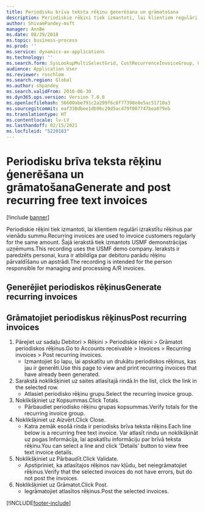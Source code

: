```yaml
---
title: Periodisku brīva teksta rēķinu ģenerēšana un grāmatošana
description: Periodiskie rēķini tiek izmantoti, lai klientiem regulāri izrakstītu rēķinus par vienādu summu.
author: ShivamPandey-msft
manager: AnnBe
ms.date: 08/29/2018
ms.topic: business-process
ms.prod: ''
ms.service: dynamics-ax-applications
ms.technology: ''
ms.search.form: SysLookupMultiSelectGrid, CustRecurrenceInvoiceGroup, CustFreeInvoice, CustRecurrenceInvoiceTotals
audience: Application User
ms.reviewer: roschlom
ms.search.region: Global
ms.author: shpandey
ms.search.validFrom: 2016-06-30
ms.dyn365.ops.version: Version 7.0.0
ms.openlocfilehash: 56600abe791c2a299f6c8f77398e0e5ac51710a3
ms.sourcegitcommit: eaf330dbee1db96c20d5ac479f007747bea079eb
ms.translationtype: HT
ms.contentlocale: lv-LV
ms.lasthandoff: 02/15/2021
ms.locfileid: "5220183"
---
```

# <a name="generate-and-post-recurring-free-text-invoices"></a><span data-ttu-id="c84f1-103">Periodisku brīva teksta rēķinu ģenerēšana un grāmatošana</span><span class="sxs-lookup"><span data-stu-id="c84f1-103">Generate and post recurring free text invoices</span></span>

[!include [banner](../../includes/banner.md)]

<span data-ttu-id="c84f1-104">Periodiskie rēķini tiek izmantoti, lai klientiem regulāri izrakstītu rēķinus par vienādu summu.</span><span class="sxs-lookup"><span data-stu-id="c84f1-104">Recurring invoices are used to invoice customers regularly for the same amount.</span></span> <span data-ttu-id="c84f1-105">Šajā ierakstā tiek izmantots USMF demonstrācijas uzņēmums.</span><span class="sxs-lookup"><span data-stu-id="c84f1-105">This recording uses the USMF demo company.</span></span> <span data-ttu-id="c84f1-106">Ieraksts ir paredzēts personai, kura ir atbildīga par debitoru parādu rēķinu pārvaldīšanu un apstrādi.</span><span class="sxs-lookup"><span data-stu-id="c84f1-106">The recording is intended for the person responsible for managing and processing A/R invoices.</span></span>


## <a name="generate-recurring-invoices"></a><span data-ttu-id="c84f1-107">Ģenerējiet periodiskos rēķinus</span><span class="sxs-lookup"><span data-stu-id="c84f1-107">Generate recurring invoices</span></span>

## <a name="post-recurring-invoices"></a><span data-ttu-id="c84f1-108">Grāmatojiet periodiskus rēķinus</span><span class="sxs-lookup"><span data-stu-id="c84f1-108">Post recurring invoices</span></span>
1. <span data-ttu-id="c84f1-109">Pārejiet uz sadaļu Debitori > Rēķini > Periodiskie rēķini > Grāmatot periodiskos rēķinus.</span><span class="sxs-lookup"><span data-stu-id="c84f1-109">Go to Accounts receivable > Invoices > Recurring invoices > Post recurring invoices.</span></span>
    * <span data-ttu-id="c84f1-110">Izmantojiet šo lapu, lai apskatītu un drukātu periodiskos rēķinus, kas jau ir ģenerēti.</span><span class="sxs-lookup"><span data-stu-id="c84f1-110">Use this page to view and print recurring invoices that have already been generated.</span></span>  
2. <span data-ttu-id="c84f1-111">Sarakstā noklikšķiniet uz saites atlasītajā rindā.</span><span class="sxs-lookup"><span data-stu-id="c84f1-111">In the list, click the link in the selected row.</span></span>
    * <span data-ttu-id="c84f1-112">Atlasiet periodisko rēķinu grupu.</span><span class="sxs-lookup"><span data-stu-id="c84f1-112">Select the recurring invoice group.</span></span>  
3. <span data-ttu-id="c84f1-113">Noklikšķiniet uz Kopsummas.</span><span class="sxs-lookup"><span data-stu-id="c84f1-113">Click Totals.</span></span>
    * <span data-ttu-id="c84f1-114">Pārbaudiet periodisko rēķinu grupas kopsummas.</span><span class="sxs-lookup"><span data-stu-id="c84f1-114">Verify totals for the recurring invoice group.</span></span>  
4. <span data-ttu-id="c84f1-115">Noklikšķiniet uz Aizvērt.</span><span class="sxs-lookup"><span data-stu-id="c84f1-115">Click Close.</span></span>
    * <span data-ttu-id="c84f1-116">Katra zemāk esošā rinda ir periodisks brīva teksta rēķins.</span><span class="sxs-lookup"><span data-stu-id="c84f1-116">Each line below is a recurring free text invoice.</span></span> <span data-ttu-id="c84f1-117">Var atlasīt rindu un noklikšķināt uz pogas Informācija, lai apskatītu informāciju par brīvā teksta rēķinu.</span><span class="sxs-lookup"><span data-stu-id="c84f1-117">You can select a line and click 'Details' button to view free text invoice details.</span></span>  
5. <span data-ttu-id="c84f1-118">Noklikšķiniet uz Pārbaudīt.</span><span class="sxs-lookup"><span data-stu-id="c84f1-118">Click Validate.</span></span>
    * <span data-ttu-id="c84f1-119">Apstipriniet, ka atlasītajos rēķinos nav kļūdu, bet neiegrāmatojiet rēķinus.</span><span class="sxs-lookup"><span data-stu-id="c84f1-119">Verify that the selected invoices do not have errors, but do not post the invoices.</span></span>  
6. <span data-ttu-id="c84f1-120">Noklikšķiniet uz Grāmatot.</span><span class="sxs-lookup"><span data-stu-id="c84f1-120">Click Post.</span></span>
    * <span data-ttu-id="c84f1-121">Iegrāmatojiet atlasītos rēķinus.</span><span class="sxs-lookup"><span data-stu-id="c84f1-121">Post the selected invoices.</span></span>  



[!INCLUDE[footer-include](../../../includes/footer-banner.md)]